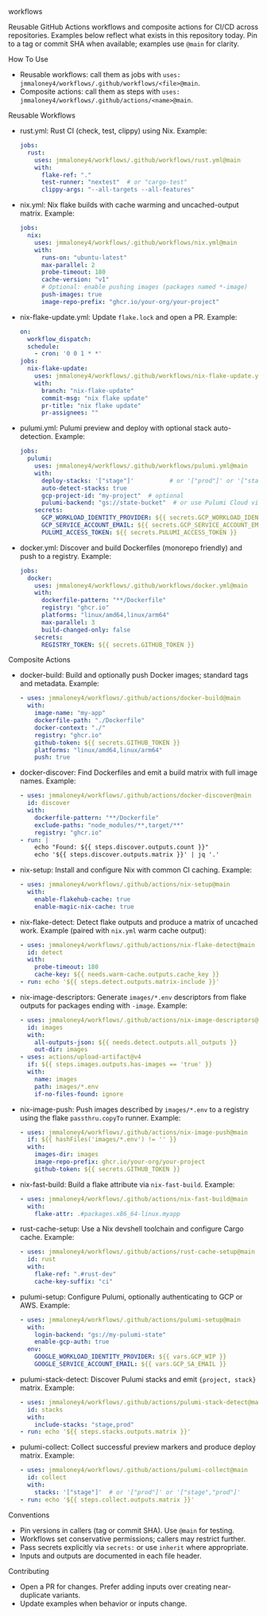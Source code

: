 workflows

Reusable GitHub Actions workflows and composite actions for CI/CD across repositories. Examples below reflect what exists in this repository today. Pin to a tag or commit SHA when available; examples use `@main` for clarity.

How To Use

- Reusable workflows: call them as jobs with `uses: jmmaloney4/workflows/.github/workflows/<file>@main`.
- Composite actions: call them as steps with `uses: jmmaloney4/workflows/.github/actions/<name>@main`.

Reusable Workflows

- rust.yml: Rust CI (check, test, clippy) using Nix.
  Example:
  ```yaml
  jobs:
    rust:
      uses: jmmaloney4/workflows/.github/workflows/rust.yml@main
      with:
        flake-ref: "."
        test-runner: "nextest"  # or "cargo-test"
        clippy-args: "--all-targets --all-features"
  ```

- nix.yml: Nix flake builds with cache warming and uncached-output matrix.
  Example:
  ```yaml
  jobs:
    nix:
      uses: jmmaloney4/workflows/.github/workflows/nix.yml@main
      with:
        runs-on: "ubuntu-latest"
        max-parallel: 2
        probe-timeout: 180
        cache-version: "v1"
        # Optional: enable pushing images (packages named *-image)
        push-images: true
        image-repo-prefix: "ghcr.io/your-org/your-project"
  ```

- nix-flake-update.yml: Update `flake.lock` and open a PR.
  Example:
  ```yaml
  on:
    workflow_dispatch:
    schedule:
      - cron: '0 0 1 * *'
  jobs:
    nix-flake-update:
      uses: jmmaloney4/workflows/.github/workflows/nix-flake-update.yml@main
      with:
        branch: "nix-flake-update"
        commit-msg: "nix flake update"
        pr-title: "nix flake update"
        pr-assignees: ""
  ```

- pulumi.yml: Pulumi preview and deploy with optional stack auto-detection.
  Example:
  ```yaml
  jobs:
    pulumi:
      uses: jmmaloney4/workflows/.github/workflows/pulumi.yml@main
      with:
        deploy-stacks: '["stage"]'          # or '["prod"]' or '["stage","prod"]'; default [] (no deploy)
        auto-detect-stacks: true
        gcp-project-id: "my-project"  # optional
        pulumi-backend: "gs://state-bucket"  # or use Pulumi Cloud via token
      secrets:
        GCP_WORKLOAD_IDENTITY_PROVIDER: ${{ secrets.GCP_WORKLOAD_IDENTITY_PROVIDER }}
        GCP_SERVICE_ACCOUNT_EMAIL: ${{ secrets.GCP_SERVICE_ACCOUNT_EMAIL }}
        PULUMI_ACCESS_TOKEN: ${{ secrets.PULUMI_ACCESS_TOKEN }}
  ```

- docker.yml: Discover and build Dockerfiles (monorepo friendly) and push to a registry.
  Example:
  ```yaml
  jobs:
    docker:
      uses: jmmaloney4/workflows/.github/workflows/docker.yml@main
      with:
        dockerfile-pattern: "**/Dockerfile"
        registry: "ghcr.io"
        platforms: "linux/amd64,linux/arm64"
        max-parallel: 3
        build-changed-only: false
      secrets:
        REGISTRY_TOKEN: ${{ secrets.GITHUB_TOKEN }}
  ```

Composite Actions

- docker-build: Build and optionally push Docker images; standard tags and metadata.
  Example:
  ```yaml
  - uses: jmmaloney4/workflows/.github/actions/docker-build@main
    with:
      image-name: "my-app"
      dockerfile-path: "./Dockerfile"
      docker-context: "./"
      registry: "ghcr.io"
      github-token: ${{ secrets.GITHUB_TOKEN }}
      platforms: "linux/amd64,linux/arm64"
      push: true
  ```

- docker-discover: Find Dockerfiles and emit a build matrix with full image names.
  Example:
  ```yaml
  - uses: jmmaloney4/workflows/.github/actions/docker-discover@main
    id: discover
    with:
      dockerfile-pattern: "**/Dockerfile"
      exclude-paths: "node_modules/**,target/**"
      registry: "ghcr.io"
  - run: |
      echo "Found: ${{ steps.discover.outputs.count }}"
      echo '${{ steps.discover.outputs.matrix }}' | jq '.'
  ```

- nix-setup: Install and configure Nix with common CI caching.
  Example:
  ```yaml
  - uses: jmmaloney4/workflows/.github/actions/nix-setup@main
    with:
      enable-flakehub-cache: true
      enable-magic-nix-cache: true
  ```

- nix-flake-detect: Detect flake outputs and produce a matrix of uncached work.
  Example (paired with `nix.yml` warm cache output):
  ```yaml
  - uses: jmmaloney4/workflows/.github/actions/nix-flake-detect@main
    id: detect
    with:
      probe-timeout: 180
      cache-key: ${{ needs.warm-cache.outputs.cache_key }}
  - run: echo '${{ steps.detect.outputs.matrix-include }}'
  ```

- nix-image-descriptors: Generate `images/*.env` descriptors from flake outputs for packages ending with `-image`.
  Example:
  ```yaml
  - uses: jmmaloney4/workflows/.github/actions/nix-image-descriptors@main
    id: images
    with:
      all-outputs-json: ${{ needs.detect.outputs.all_outputs }}
      out-dir: images
  - uses: actions/upload-artifact@v4
    if: ${{ steps.images.outputs.has-images == 'true' }}
    with:
      name: images
      path: images/*.env
      if-no-files-found: ignore
  ```

- nix-image-push: Push images described by `images/*.env` to a registry using the flake `passthru.copyTo` runner.
  Example:
  ```yaml
  - uses: jmmaloney4/workflows/.github/actions/nix-image-push@main
    if: ${{ hashFiles('images/*.env') != '' }}
    with:
      images-dir: images
      image-repo-prefix: ghcr.io/your-org/your-project
      github-token: ${{ secrets.GITHUB_TOKEN }}
  ```

- nix-fast-build: Build a flake attribute via `nix-fast-build`.
  Example:
  ```yaml
  - uses: jmmaloney4/workflows/.github/actions/nix-fast-build@main
    with:
      flake-attr: .#packages.x86_64-linux.myapp
  ```

- rust-cache-setup: Use a Nix devshell toolchain and configure Cargo cache.
  Example:
  ```yaml
  - uses: jmmaloney4/workflows/.github/actions/rust-cache-setup@main
    id: rust
    with:
      flake-ref: ".#rust-dev"
      cache-key-suffix: "ci"
  ```

- pulumi-setup: Configure Pulumi, optionally authenticating to GCP or AWS.
  Example:
  ```yaml
  - uses: jmmaloney4/workflows/.github/actions/pulumi-setup@main
    with:
      login-backend: "gs://my-pulumi-state"
      enable-gcp-auth: true
    env:
      GOOGLE_WORKLOAD_IDENTITY_PROVIDER: ${{ vars.GCP_WIP }}
      GOOGLE_SERVICE_ACCOUNT_EMAIL: ${{ vars.GCP_SA_EMAIL }}
  ```

- pulumi-stack-detect: Discover Pulumi stacks and emit `{project, stack}` matrix.
  Example:
  ```yaml
  - uses: jmmaloney4/workflows/.github/actions/pulumi-stack-detect@main
    id: stacks
    with:
      include-stacks: "stage,prod"
  - run: echo '${{ steps.stacks.outputs.matrix }}'
  ```

- pulumi-collect: Collect successful preview markers and produce deploy matrix.
  Example:
  ```yaml
  - uses: jmmaloney4/workflows/.github/actions/pulumi-collect@main
    id: collect
    with:
      stacks: '["stage"]'  # or '["prod"]' or '["stage","prod"]'
  - run: echo '${{ steps.collect.outputs.matrix }}'
  ```

Conventions

- Pin versions in callers (tag or commit SHA). Use `@main` for testing.
- Workflows set conservative permissions; callers may restrict further.
- Pass secrets explicitly via `secrets:` or use `inherit` where appropriate.
- Inputs and outputs are documented in each file header.

Contributing

- Open a PR for changes. Prefer adding inputs over creating near-duplicate variants.
- Update examples when behavior or inputs change.
